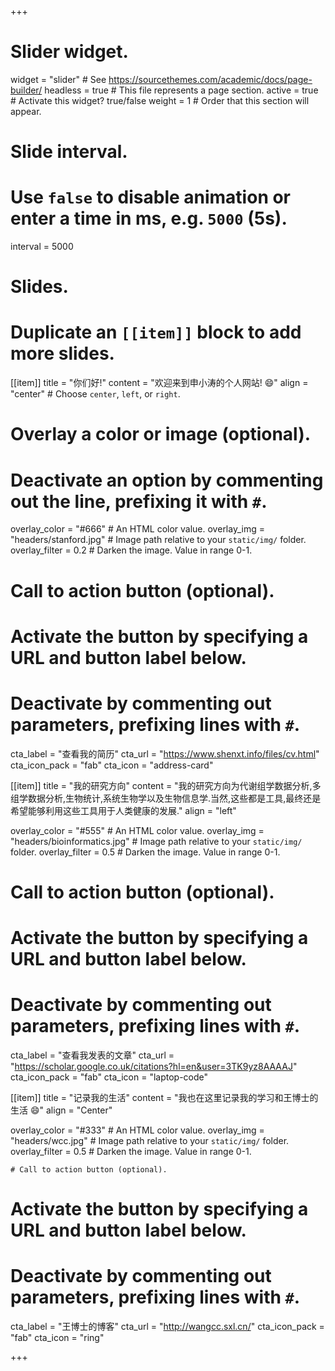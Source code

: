 +++
# Slider widget.
widget = "slider"  # See https://sourcethemes.com/academic/docs/page-builder/
headless = true  # This file represents a page section.
active = true  # Activate this widget? true/false
weight = 1  # Order that this section will appear.

# Slide interval.
# Use `false` to disable animation or enter a time in ms, e.g. `5000` (5s).
interval = 5000

# Slides.
# Duplicate an `[[item]]` block to add more slides.
[[item]]
  title = "你们好!"
  content = "欢迎来到申小涛的个人网站! :smile:"
  align = "center"  # Choose `center`, `left`, or `right`.

  # Overlay a color or image (optional).
  #   Deactivate an option by commenting out the line, prefixing it with `#`.
  overlay_color = "#666"  # An HTML color value.
  overlay_img = "headers/stanford.jpg"  # Image path relative to your `static/img/` folder.
  overlay_filter = 0.2  # Darken the image. Value in range 0-1.

  # Call to action button (optional).
  #   Activate the button by specifying a URL and button label below.
  #   Deactivate by commenting out parameters, prefixing lines with `#`.
  cta_label = "查看我的简历"
  cta_url = "https://www.shenxt.info/files/cv.html"
  cta_icon_pack = "fab"
  cta_icon = "address-card"

[[item]]
  title = "我的研究方向"
  content = "我的研究方向为代谢组学数据分析,多组学数据分析,生物统计,系统生物学以及生物信息学.当然,这些都是工具,最终还是希望能够利用这些工具用于人类健康的发展."
  align = "left"

  overlay_color = "#555"  # An HTML color value.
  overlay_img = "headers/bioinformatics.jpg"  # Image path relative to your `static/img/` folder.
  overlay_filter = 0.5  # Darken the image. Value in range 0-1.
  
  # Call to action button (optional).
  #   Activate the button by specifying a URL and button label below.
  #   Deactivate by commenting out parameters, prefixing lines with `#`.
  cta_label = "查看我发表的文章"
  cta_url = "https://scholar.google.co.uk/citations?hl=en&user=3TK9yz8AAAAJ"
  cta_icon_pack = "fab"
  cta_icon = "laptop-code"
  

[[item]]
  title = "记录我的生活"
  content = "我也在这里记录我的学习和王博士的生活 :smile:"
  align = "Center"

  overlay_color = "#333"  # An HTML color value.
  overlay_img = "headers/wcc.jpg"  # Image path relative to your `static/img/` folder.
  overlay_filter = 0.5  # Darken the image. Value in range 0-1.
  
    # Call to action button (optional).
  #   Activate the button by specifying a URL and button label below.
  #   Deactivate by commenting out parameters, prefixing lines with `#`.
  cta_label = "王博士的博客"
  cta_url = "http://wangcc.sxl.cn/"
  cta_icon_pack = "fab"
  cta_icon = "ring"
  
+++
